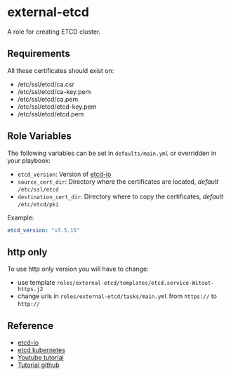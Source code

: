 # external-etcd

A role for creating ETCD cluster.

## Requirements
All these certificates should exist on:

- /etc/ssl/etcd/ca.csr
- /etc/ssl/etcd/ca-key.pem
- /etc/ssl/etcd/ca.pem
- /etc/ssl/etcd/etcd-key.pem
- /etc/ssl/etcd/etcd.pem


## Role Variables

The following variables can be set in `defaults/main.yml` or overridden in your playbook:

- `etcd_version`: Version of [etcd-io](https://github.com/etcd-io/etcd) 
- `source_cert_dir`:  Directory where the certificates are located, *default* `/etc/ssl/etcd`
- `destination_cert_dir`: Directory where to copy the certificates, *default* `/etc/etcd/pki`


Example:
```yaml
etcd_version: "v3.5.15"
```


## http only

To use http only version you will have to change:
* use template `roles/external-etcd/templates/etcd.service-Witout-https.j2`
* change urls in `roles/external-etcd/tasks/main.yml` from  `https://` to `http://`


## Reference

* [etcd-io](https://github.com/etcd-io/etcd)
* [etcd kubernetes](https://kubernetes.io/docs/setup/production-environment/tools/kubeadm/setup-ha-etcd-with-kubeadm/)
* [Youtube tutorial](https://www.youtube.com/watch?v=YUrAXr5MJ0c)
* [Tutorial github](https://github.com/justmeandopensource/kubernetes/tree/master/kubeadm-external-etcd)
